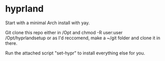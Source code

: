 # hyprland
Start with a minimal Arch install with yay.

Git clone this repo either in /Opt and chmod -R user:user /Opt/hyprlandsetup or as I'd reccomend, make a ~/git folder and clone it in there.

Run the attached script "set-hypr" to install everything else for you.
